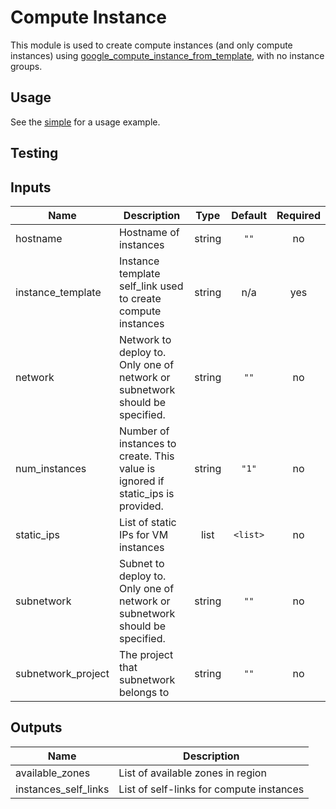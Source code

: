 # Compute Instance

This module is used to create compute instances (and only compute instances) using 
[google_compute_instance_from_template](https://www.terraform.io/docs/providers/google/r/compute_instance_from_template.html), with no instance groups.

## Usage

See the [simple](examples/compute_instance/simple) for a usage example.

## Testing


[^]: (autogen_docs_start)

## Inputs

| Name | Description | Type | Default | Required |
|------|-------------|:----:|:-----:|:-----:|
| hostname | Hostname of instances | string | `""` | no |
| instance\_template | Instance template self_link used to create compute instances | string | n/a | yes |
| network | Network to deploy to. Only one of network or subnetwork should be specified. | string | `""` | no |
| num\_instances | Number of instances to create. This value is ignored if static_ips is provided. | string | `"1"` | no |
| static\_ips | List of static IPs for VM instances | list | `<list>` | no |
| subnetwork | Subnet to deploy to. Only one of network or subnetwork should be specified. | string | `""` | no |
| subnetwork\_project | The project that subnetwork belongs to | string | `""` | no |

## Outputs

| Name | Description |
|------|-------------|
| available\_zones | List of available zones in region |
| instances\_self\_links | List of self-links for compute instances |

[^]: (autogen_docs_end)